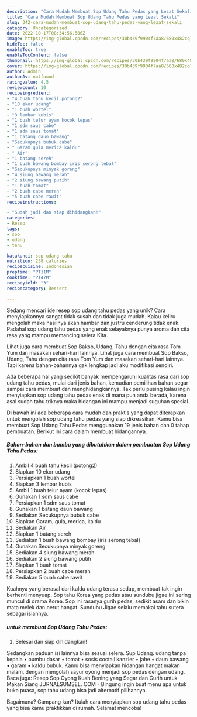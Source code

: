 ```yaml
---
description: "Cara Mudah Membuat Sop Udang Tahu Pedas yang Lezat Sekali"
title: "Cara Mudah Membuat Sop Udang Tahu Pedas yang Lezat Sekali"
slug: 342-cara-mudah-membuat-sop-udang-tahu-pedas-yang-lezat-sekali
category: Uncategorized
date: 2022-10-17T08:34:56.506Z
image: https://img-global.cpcdn.com/recipes/30b439f9904f7aa8/680x482cq70/sop-udang-tahu-pedas-foto-resep-utama.jpg
hideToc: false
enableToc: true
enableTocContent: false
thumbnail: https://img-global.cpcdn.com/recipes/30b439f9904f7aa8/680x482cq70/sop-udang-tahu-pedas-foto-resep-utama.jpg
cover: https://img-global.cpcdn.com/recipes/30b439f9904f7aa8/680x482cq70/sop-udang-tahu-pedas-foto-resep-utama.jpg
author: Admin
authorAv: notfound
ratingvalue: 4.5
reviewcount: 10
recipeingredient:
- "4 buah tahu kecil potong2"
- "10 ekor udang"
- "1 buah wortel"
- "3 lembar kubis"
- "1 buah telur ayam kocok lepas"
- "1 sdm saus cabe"
- "1 sdm saus tomat"
- "1 batang daun bawang"
- "Secukupnya bubuk cabe"
- " Garam gula merica kaldu"
- " Air"
- "1 batang sereh"
- "1 buah bawang bombay iris serong tebal"
- "Secukupnya minyak goreng"
- "4 siung bawang merah"
- "2 siung bawang putih"
- "1 buah tomat"
- "2 buah cabe merah"
- "5 buah cabe rawit"
recipeinstructions:

- "Sudah jadi dan siap dihidangkan!"
categories:
- Resep
tags:
- sop
- udang
- tahu

katakunci: sop udang tahu 
nutrition: 238 calories
recipecuisine: Indonesian
preptime: "PT11M"
cooktime: "PT47M"
recipeyield: "3"
recipecategory: Dessert

---
```





Sedang mencari ide resep sop udang tahu pedas yang unik? Cara menyiapkannya sangat tidak susah dan tidak juga mudah. Kalau keliru mengolah maka hasilnya akan hambar dan justru cenderung tidak enak. Padahal sop udang tahu pedas yang enak selayaknya punya aroma dan cita rasa yang mampu memancing selera Kita.





Lihat juga cara membuat Sop Bakso, Udang, Tahu dengan cita rasa Tom Yum dan masakan sehari-hari lainnya. Lihat juga cara membuat Sop Bakso, Udang, Tahu dengan cita rasa Tom Yum dan masakan sehari-hari lainnya. Tapi karena bahan-bahannya gak lengkap jadi aku modifikasi sendiri.

Ada beberapa hal yang sedikit banyak mempengaruhi kualitas rasa dari sop udang tahu pedas, mulai dari jenis bahan, kemudian pemilihan bahan segar sampai cara membuat dan menghidangkannya. Tak perlu pusing kalau ingin menyiapkan sop udang tahu pedas enak di mana pun anda berada, karena asal sudah tahu triknya maka hidangan ini mampu menjadi suguhan spesial.






Di bawah ini ada beberapa cara mudah dan praktis yang dapat diterapkan untuk mengolah sop udang tahu pedas yang siap dikreasikan. Kamu bisa membuat Sop Udang Tahu Pedas menggunakan 19 jenis bahan dan 0 tahap pembuatan. Berikut ini cara dalam membuat hidangannya.

<!--inarticleads1-->

##### Bahan-bahan dan bumbu yang dibutuhkan dalam pembuatan Sop Udang Tahu Pedas:

1. Ambil 4 buah tahu kecil (potong2)
1. Siapkan 10 ekor udang
1. Persiapkan 1 buah wortel
1. Siapkan 3 lembar kubis
1. Ambil 1 buah telur ayam (kocok lepas)
1. Gunakan 1 sdm saus cabe
1. Persiapkan 1 sdm saus tomat
1. Gunakan 1 batang daun bawang
1. Sediakan Secukupnya bubuk cabe
1. Siapkan  Garam, gula, merica, kaldu
1. Sediakan  Air
1. Siapkan 1 batang sereh
1. Sediakan 1 buah bawang bombay (iris serong tebal)
1. Gunakan Secukupnya minyak goreng
1. Sediakan 4 siung bawang merah
1. Sediakan 2 siung bawang putih
1. Siapkan 1 buah tomat
1. Persiapkan 2 buah cabe merah
1. Sediakan 5 buah cabe rawit


Kuahnya yang berasal dari kaldu udang terasa sedap, membuat tak ingin berhenti menyuap. Sop tahu Korea yang pedas atau sundubu jigae ini sering muncul di drama Korea. Sop ini rasanya gurih pedas, sedikit asam dan bikin mata melek dan perut hangat. Sundubu Jigae selalu memakai tahu sutera sebagai isiannya. 

<!--inarticleads2-->

#####  untuk membuat Sop Udang Tahu Pedas:


1. Selesai dan siap dihidangkan!

Sedangkan paduan isi lainnya bisa sesuai selera. Sup Udang. udang tanpa kepala • bumbu dasar • tomat • sosis coctail kanzler • jahe • daun bawang • garam • kaldu bubuk. Kamu bisa menyiapkan hidangan hangat makan malam, dengan mengolah sayur oyong menjadi sop pedas dengan udang. Baca juga: Resep Sop Oyong Kuah Bening yang Segar dan Gurih untuk Makan Siang JURNALSUMSEL. COM - Bingung ingin buat menu apa untuk buka puasa, sop tahu udang bisa jadi alternatif pilihannya. 

Bagaimana? Gampang kan? Itulah cara menyiapkan sop udang tahu pedas yang bisa kamu praktikkan di rumah. Selamat mencoba!
